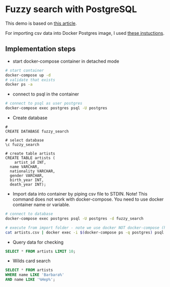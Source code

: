 # Fuzzy search with PostgreSQL

This demo is based on [this article](https://www.freecodecamp.org/news/fuzzy-string-matching-with-postgresql/).

For importing csv data into Docker Postgres image, I used [these instuctions](https://mwild.me/blog/importing-csv-to-postgres-on-docker/).

## Implementation steps

- start docker-compose container in detached mode

```bash
# start container
docker-compose up -d
# validate that exists
docker ps -a
```

- connect to psql in the container

```bash
# connect to psql as user postgres
docker-compose exec postgres psql -U postgres
```

- Create database

```psql
#
CREATE DATABASE fuzzy_search

# select database
\c fuzzy_search

# create table artists
CREATE TABLE artists (
	artist_id INT,
  name VARCHAR,
  nationality VARCHAR,
  gender VARCHAR,
  birth_year INT,
  death_year INT);
```

- Import data into container by piping csv file to STDIN. Note! This command does not work with docker-compose. You need to use docker container name or variable.

```bash
# connect to database
docker-compose exec postgres psql -U postgres -d fuzzy_search

# execute from import folder - note we use docker NOT docker-compose (has bug)
cat artists.csv | docker exec -i $(docker-compose ps -q postgres) psql -U postgres -d fuzzy_search -c "copy artists from stdin with (format csv, header true);"
```

- Query data for checking

```sql
SELECT * FROM artists LIMIT 10;
```

- Wilds card search

```sql
SELECT * FROM artists
WHERE name LIKE 'Barbara%'
AND name LIKE '%Hep%';
```
